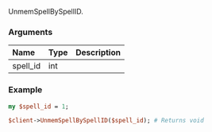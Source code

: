 UnmemSpellBySpellID.
### Arguments
**Name**|**Type**|**Description**
:---|:---|:---
spell_id|int|

### Example

```perl
my $spell_id = 1;

$client->UnmemSpellBySpellID($spell_id); # Returns void
```
